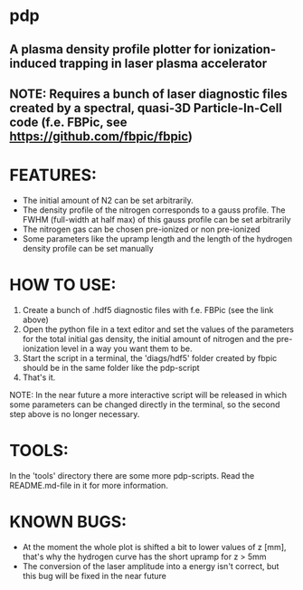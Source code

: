 # pdp
A plasma density profile plotter for ionization-induced trapping in laser plasma accelerator
--------------------------------------------------------------------------------------------
NOTE: Requires a bunch of laser diagnostic files created by a 
spectral, quasi-3D Particle-In-Cell code (f.e. FBPic, see https://github.com/fbpic/fbpic)
--------------------------------------------------------------------------------------------

# FEATURES:

- The initial amount of N2 can be set arbitrarily. 
- The density profile of the nitrogen corresponds to a gauss profile. The FWHM (full-width at half max) of this 
  gauss profile can be set arbitrarily
- The nitrogen gas can be chosen pre-ionized or non pre-ionized
- Some parameters like the upramp length and the length of the hydrogen density profile can be set manually


# HOW TO USE:

1. Create a bunch of .hdf5 diagnostic files with f.e. FBPic (see the link above)
2. Open the python file in a text editor and set the values of the parameters for the total initial gas density, the initial
  amount of nitrogen and the pre-ionization level in a way you want them to be. 
3. Start the script in a terminal, the 'diags/hdf5' folder created by fbpic should be in the same folder like the pdp-script
4. That's it.

NOTE: In the near future a more interactive script will be released in which some parameters can be changed directly in the 
      terminal, so the second step above is no longer necessary. 
      
# TOOLS:

In the 'tools' directory there are some more pdp-scripts. Read the README.md-file in it for more information.

# KNOWN BUGS:

- At the moment the whole plot is shifted a bit to lower values of z [mm], that's why the hydrogen curve has the short upramp
  for z > 5mm
- The conversion of the laser amplitude into a energy isn't correct, but this bug will be fixed in the near future
